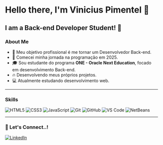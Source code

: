 # Hello there, I'm Vinicius Pimentel 👋  

## I am a Back-end Developer Student! 🚀  

### **About Me**  
- 🎯 Meu objetivo profissional é me tornar um Desenvolvedor Back-end.  
- 🚀 Comecei minha jornada na programação em 2025.  
- 🎓 Sou estudante do programa **ONE - Oracle Next Education**, focado em desenvolvimento Back-end.  
- 🔥 Desenvolvendo meus próprios projetos.  
- 💻 Atualmente estudando desenvolvimento web.  

---

### **Skills**  
![HTML5](https://img.shields.io/badge/-HTML5-E34F26?style=flat-square&logo=html5&logoColor=white)
![CSS3](https://img.shields.io/badge/-CSS3-1572B6?style=flat-square&logo=css3)
![JavaScript](https://img.shields.io/badge/-JavaScript-F7DF1E?style=flat-square&logo=javascript&logoColor=black)
![Git](https://img.shields.io/badge/-Git-F05032?style=flat-square&logo=git&logoColor=white)
![GitHub](https://img.shields.io/badge/-GitHub-181717?style=flat-square&logo=github)
![VS Code](https://img.shields.io/badge/-VS_Code-007ACC?style=flat-square&logo=visual-studio-code)
![NetBeans](https://img.shields.io/badge/-NetBeans-1B6AC6?style=flat-square&logo=apache-netbeans-ide&logoColor=white)

---

### **📢 Let's Connect..!**  
[![LinkedIn](https://img.shields.io/badge/-LinkedIn-0077B5?style=flat-square&logo=linkedin&logoColor=white)](https://www.linkedin.com/in/marcus-vinicius-pimentel-silva-dev/)
